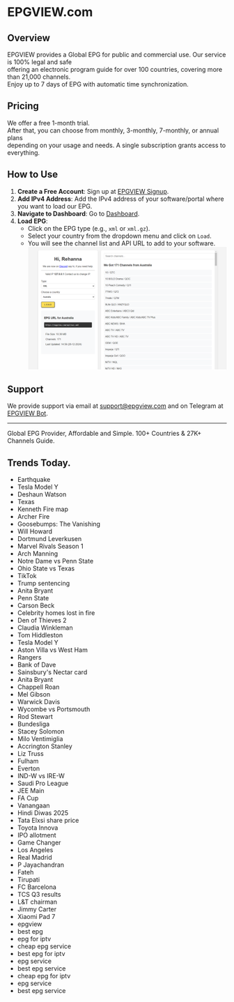 # EPGVIEW.com



## Overview
EPGVIEW provides a Global EPG for public and commercial use. Our service is 100% legal and safe\
offering an electronic program guide for over 100 countries, covering more than 21,000 channels.\
Enjoy up to 7 days of EPG with automatic time synchronization.

## Pricing
We offer a free 1-month trial. \
After that, you can choose from monthly, 3-monthly, 7-monthly, or annual plans \
depending on your usage and needs. A single subscription grants access to everything.

## How to Use
1. **Create a Free Account**: Sign up at [EPGVIEW Signup](https://epgview.com/signup.php).
2. **Add IPv4 Address**: Add the IPv4 address of your software/portal where you want to load our EPG.
3. **Navigate to Dashboard**: Go to [Dashboard](https://epgview.com/dashboard.php).
4. **Load EPG**:
   - Click on the EPG type (e.g., `xml` or `xml.gz`).
   - Select your country from the dropdown menu and click on `Load`.
   - You will see the channel list and API URL to add to your software.
![EPGVIEW](img/dashboard.png)
## Support
We provide support via email at [support@epgview.com](mailto:support@epgview.com) and on Telegram at [EPGVIEW Bot](https://t.me/epgview_bot).

---

Global EPG Provider, Affordable and Simple. 100+ Countries & 27K+ Channels Guide.

## Trends Today.

- Earthquake
- Tesla Model Y
- Deshaun Watson
- Texas
- Kenneth Fire map
- Archer Fire
- Goosebumps: The Vanishing
- Will Howard
- Dortmund  Leverkusen
- Marvel Rivals Season 1
- Arch Manning
- Notre Dame vs Penn State
- Ohio State vs Texas
- TikTok
- Trump sentencing
- Anita Bryant
- Penn State
- Carson Beck
- Celebrity homes lost in fire
- Den of Thieves 2
- Claudia Winkleman
- Tom Hiddleston
- Tesla Model Y
- Aston Villa vs West Ham
- Rangers
- Bank of Dave
- Sainsbury's Nectar card
- Anita Bryant
- Chappell Roan
- Mel Gibson
- Warwick Davis
- Wycombe vs Portsmouth
- Rod Stewart
- Bundesliga
- Stacey Solomon
- Milo Ventimiglia
- Accrington Stanley
- Liz Truss
- Fulham
- Everton
- IND-W vs IRE-W
- Saudi Pro League
- JEE Main
- FA Cup
- Vanangaan
- Hindi Diwas 2025
- Tata Elxsi share price
- Toyota Innova
- IPO allotment
- Game Changer
- Los Angeles
- Real Madrid
- P Jayachandran
- Fateh
- Tirupati
- FC Barcelona
- TCS Q3 results
- L&T chairman
- Jimmy Carter
- Xiaomi Pad 7
- epgview
- best epg
- epg for iptv
- cheap epg service
- best epg for iptv
- epg service
- best epg service
- cheap epg for iptv
- epg service
- best epg service
